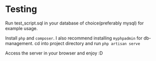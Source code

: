 # Testing

Run test_script.sql in your database of choice(preferably mysql) for example usage.  

Install `php` and `composer`. I also recommend installing `myphpadmin` for db-management.
cd into project directory and run `php artisan serve`  

Access the server in your browser and enjoy :D
